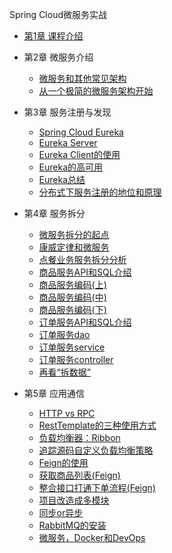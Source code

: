 Spring Cloud微服务实战

* [第1章 课程介绍](/chapter/imooc/spring_cloud/introduce.md)
* 第2章 微服务介绍
  - [微服务和其他常见架构](/chapter/imooc/spring_cloud/microservice/微服务和其他常见架构.md)
  - [从一个极简的微服务架构开始](/chapter/imooc/spring_cloud/microservice/从一个极简的微服务架构开始.md)
* 第3章 服务注册与发现
  - [Spring Cloud Eureka](/chapter/imooc/spring_cloud/register_discovery/spring_cloud_eureka.md)
  - [Eureka Server](/chapter/imooc/spring_cloud/register_discovery/eureka_server.md)
  - [Eureka Client的使用](/chapter/imooc/spring_cloud/register_discovery/eureka_client.md)
  - [Eureka的高可用](/chapter/imooc/spring_cloud/register_discovery/eureka_high_availability.md)
  - [Eureka总结](/chapter/imooc/spring_cloud/register_discovery/eureka_summarize.md)
  - [分布式下服务注册的地位和原理](/chapter/imooc/spring_cloud/register_discovery/分布式下服务注册的地位和原理.md)

* 第4章 服务拆分
  - [微服务拆分的起点](/chapter/imooc/spring_cloud/service_split/微服务拆分的起点.md)
  - [康威定律和微服务](/chapter/imooc/spring_cloud/service_split/康威定律和微服务.md)
  - [点餐业务服务拆分分析](/chapter/imooc/spring_cloud/service_split/点餐业务服务拆分分析.md)
  - [商品服务API和SQL介绍](/chapter/imooc/spring_cloud/service_split/商品服务API和SQL介绍.md)
  - [商品服务编码(上)](/chapter/imooc/spring_cloud/service_split/商品服务编码上.md)
  - [商品服务编码(中)](/chapter/imooc/spring_cloud/service_split/商品服务编码中.md)
  - [商品服务编码(下)](/chapter/imooc/spring_cloud/service_split/商品服务编码下.md)
  - [订单服务API和SQL介绍](/chapter/imooc/spring_cloud/service_split/订单服务API和SQL介绍.md)
  - [订单服务dao](/chapter/imooc/spring_cloud/service_split/订单服务dao.md)
  - [订单服务service](/chapter/imooc/spring_cloud/service_split/订单服务service.md)
  - [订单服务controller](/chapter/imooc/spring_cloud/service_split/订单服务controller.md)
  - [再看“拆数据”](/chapter/imooc/spring_cloud/service_split/再看“拆数据”.md)

* 第5章 应用通信
  - [HTTP vs RPC](/chapter/imooc/spring_cloud/communication/http_vs_rpc.md)
  - [RestTemplate的三种使用方式](/chapter/imooc/spring_cloud/communication/RestTemplate的三种使用方式.md)
  - [负载均衡器：Ribbon](/chapter/imooc/spring_cloud/communication/ribbon.md)
  - [追踪源码自定义负载均衡策略](/chapter/imooc/spring_cloud/communication/追踪源码自定义负载均衡策略.md)
  - [Feign的使用](/chapter/imooc/spring_cloud/communication/feign.md)
  - [获取商品列表(Feign)](/chapter/imooc/spring_cloud/communication/获取商品列表Feign.md)
  - [整合接口打通下单流程(Feign)](/chapter/imooc/spring_cloud/communication/整合接口打通下单流程Feign.md)
  - [项目改造成多模块](/chapter/imooc/spring_cloud/communication/项目改造成多模块.md)
  - [同步or异步](/chapter/imooc/spring_cloud/communication/同步or异步.md)
  - [RabbitMQ的安装](/chapter/imooc/spring_cloud/communication/RabbitMQ的安装.md)
  - [微服务，Docker和DevOps](/chapter/imooc/spring_cloud/communication/docker_devops.md)
